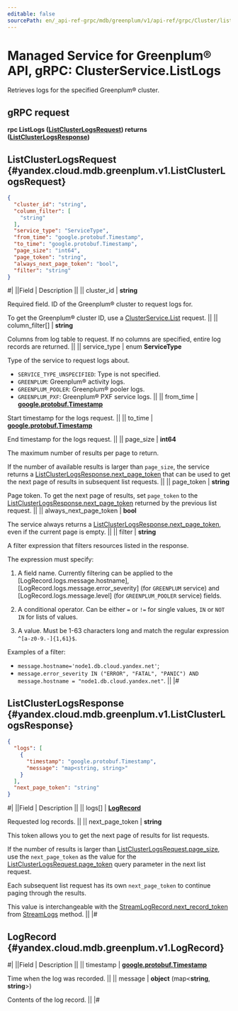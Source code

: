 ```yaml
---
editable: false
sourcePath: en/_api-ref-grpc/mdb/greenplum/v1/api-ref/grpc/Cluster/listLogs.md
---
```


# Managed Service for Greenplum® API, gRPC: ClusterService.ListLogs

Retrieves logs for the specified Greenplum® cluster.

## gRPC request

**rpc ListLogs ([ListClusterLogsRequest](#yandex.cloud.mdb.greenplum.v1.ListClusterLogsRequest)) returns ([ListClusterLogsResponse](#yandex.cloud.mdb.greenplum.v1.ListClusterLogsResponse))**

## ListClusterLogsRequest {#yandex.cloud.mdb.greenplum.v1.ListClusterLogsRequest}

```json
{
  "cluster_id": "string",
  "column_filter": [
    "string"
  ],
  "service_type": "ServiceType",
  "from_time": "google.protobuf.Timestamp",
  "to_time": "google.protobuf.Timestamp",
  "page_size": "int64",
  "page_token": "string",
  "always_next_page_token": "bool",
  "filter": "string"
}
```

#|
||Field | Description ||
|| cluster_id | **string**

Required field. ID of the Greenplum® cluster to request logs for.

To get the Greenplum® cluster ID, use a [ClusterService.List](/docs/managed-greenplum/api-ref/grpc/Cluster/list#List) request. ||
|| column_filter[] | **string**

Columns from log table to request.
If no columns are specified, entire log records are returned. ||
|| service_type | enum **ServiceType**

Type of the service to request logs about.

- `SERVICE_TYPE_UNSPECIFIED`: Type is not specified.
- `GREENPLUM`: Greenplum® activity logs.
- `GREENPLUM_POOLER`: Greenplum® pooler logs.
- `GREENPLUM_PXF`: Greenplum® PXF service logs. ||
|| from_time | **[google.protobuf.Timestamp](https://developers.google.com/protocol-buffers/docs/reference/google.protobuf#timestamp)**

Start timestamp for the logs request. ||
|| to_time | **[google.protobuf.Timestamp](https://developers.google.com/protocol-buffers/docs/reference/google.protobuf#timestamp)**

End timestamp for the logs request. ||
|| page_size | **int64**

The maximum number of results per page to return.

If the number of available results is larger than `page_size`, the service returns a [ListClusterLogsResponse.next_page_token](#yandex.cloud.mdb.greenplum.v1.ListClusterLogsResponse) that can be used to get the next page of results in subsequent list requests. ||
|| page_token | **string**

Page token. To get the next page of results, set `page_token` to the [ListClusterLogsResponse.next_page_token](#yandex.cloud.mdb.greenplum.v1.ListClusterLogsResponse) returned by the previous list request. ||
|| always_next_page_token | **bool**

The service always returns a [ListClusterLogsResponse.next_page_token](#yandex.cloud.mdb.greenplum.v1.ListClusterLogsResponse), even if the current page is empty. ||
|| filter | **string**

A filter expression that filters resources listed in the response.

The expression must specify:

1. A field name. Currently filtering can be applied to the [LogRecord.logs.message.hostname], [LogRecord.logs.message.error_severity] (for `GREENPLUM` service) and [LogRecord.logs.message.level] (for `GREENPLUM_POOLER` service) fields.

2. A conditional operator. Can be either `=` or `!=` for single values, `IN` or `NOT IN` for lists of values.

3. A value. Must be 1-63 characters long and match the regular expression `^[a-z0-9.-]{1,61}$`.

Examples of a filter:
* `message.hostname='node1.db.cloud.yandex.net'`;
* `message.error_severity IN ("ERROR", "FATAL", "PANIC") AND message.hostname = "node1.db.cloud.yandex.net"`. ||
|#

## ListClusterLogsResponse {#yandex.cloud.mdb.greenplum.v1.ListClusterLogsResponse}

```json
{
  "logs": [
    {
      "timestamp": "google.protobuf.Timestamp",
      "message": "map<string, string>"
    }
  ],
  "next_page_token": "string"
}
```

#|
||Field | Description ||
|| logs[] | **[LogRecord](#yandex.cloud.mdb.greenplum.v1.LogRecord)**

Requested log records. ||
|| next_page_token | **string**

This token allows you to get the next page of results for list requests.

If the number of results is larger than [ListClusterLogsRequest.page_size](#yandex.cloud.mdb.greenplum.v1.ListClusterLogsRequest), use the `next_page_token` as the value for the [ListClusterLogsRequest.page_token](#yandex.cloud.mdb.greenplum.v1.ListClusterLogsRequest) query parameter in the next list request.

Each subsequent list request has its own `next_page_token` to continue paging through the results.

This value is interchangeable with the [StreamLogRecord.next_record_token](/docs/managed-greenplum/api-ref/grpc/Cluster/streamLogs#yandex.cloud.mdb.greenplum.v1.StreamLogRecord) from [StreamLogs](/docs/managed-greenplum/api-ref/grpc/Cluster/streamLogs#StreamLogs) method. ||
|#

## LogRecord {#yandex.cloud.mdb.greenplum.v1.LogRecord}

#|
||Field | Description ||
|| timestamp | **[google.protobuf.Timestamp](https://developers.google.com/protocol-buffers/docs/reference/google.protobuf#timestamp)**

Time when the log was recorded. ||
|| message | **object** (map<**string**, **string**>)

Contents of the log record. ||
|#